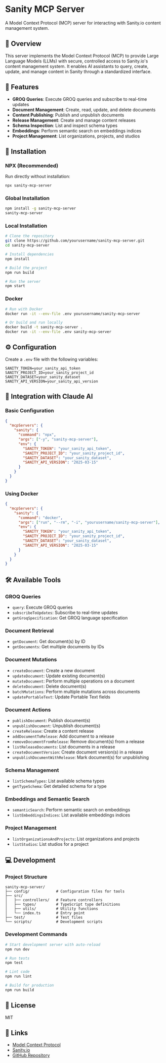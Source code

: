 # Sanity MCP Server

A Model Context Protocol (MCP) server for interacting with Sanity.io content management system.

## 🌟 Overview

This server implements the Model Context Protocol (MCP) to provide Large Language Models (LLMs) with secure, controlled access to Sanity.io's content management system. It enables AI assistants to query, create, update, and manage content in Sanity through a standardized interface.

## 🔧 Features

- **GROQ Queries**: Execute GROQ queries and subscribe to real-time updates
- **Document Management**: Create, read, update, and delete documents
- **Content Publishing**: Publish and unpublish documents
- **Release Management**: Create and manage content releases
- **Schema Inspection**: List and inspect schema types
- **Embeddings**: Perform semantic search on embeddings indices
- **Project Management**: List organizations, projects, and studios

## 🚀 Installation

### NPX (Recommended)

Run directly without installation:

```bash
npx sanity-mcp-server
```

### Global Installation

```bash
npm install -g sanity-mcp-server
sanity-mcp-server
```

### Local Installation

```bash
# Clone the repository
git clone https://github.com/yourusername/sanity-mcp-server.git
cd sanity-mcp-server

# Install dependencies
npm install

# Build the project
npm run build

# Run the server
npm start
```

### Docker

```bash
# Run with Docker
docker run -it --env-file .env yourusername/sanity-mcp-server

# Or build and run locally
docker build -t sanity-mcp-server .
docker run -it --env-file .env sanity-mcp-server
```

## ⚙️ Configuration

Create a `.env` file with the following variables:

```
SANITY_TOKEN=your_sanity_api_token
SANITY_PROJECT_ID=your_sanity_project_id
SANITY_DATASET=your_sanity_dataset
SANITY_API_VERSION=your_sanity_api_version
```

## 🔌 Integration with Claude AI

### Basic Configuration

```json
{
  "mcpServers": {
    "sanity": {
      "command": "npx",
      "args": ["-y", "sanity-mcp-server"],
      "env": {
        "SANITY_TOKEN": "your_sanity_api_token",
        "SANITY_PROJECT_ID": "your_sanity_project_id",
        "SANITY_DATASET": "your_sanity_dataset",
        "SANITY_API_VERSION": "2025-03-15"
      }
    }
  }
}
```

### Using Docker

```json
{
  "mcpServers": {
    "sanity": {
      "command": "docker",
      "args": ["run", "--rm", "-i", "yourusername/sanity-mcp-server"],
      "env": {
        "SANITY_TOKEN": "your_sanity_api_token",
        "SANITY_PROJECT_ID": "your_sanity_project_id",
        "SANITY_DATASET": "your_sanity_dataset",
        "SANITY_API_VERSION": "2025-03-15"
      }
    }
  }
}
```

## 🛠️ Available Tools

### GROQ Queries
- `query`: Execute GROQ queries
- `subscribeToUpdates`: Subscribe to real-time updates
- `getGroqSpecification`: Get GROQ language specification

### Document Retrieval
- `getDocument`: Get document(s) by ID
- `getDocuments`: Get multiple documents by IDs

### Document Mutations
- `createDocument`: Create a new document
- `updateDocument`: Update existing document(s)
- `mutateDocument`: Perform multiple operations on a document
- `deleteDocument`: Delete document(s)
- `batchMutations`: Perform multiple mutations across documents
- `updatePortableText`: Update Portable Text fields

### Document Actions
- `publishDocument`: Publish document(s)
- `unpublishDocument`: Unpublish document(s)
- `createRelease`: Create a content release
- `addDocumentToRelease`: Add document to a release
- `removeDocumentFromRelease`: Remove document(s) from a release
- `listReleaseDocuments`: List documents in a release
- `createDocumentVersion`: Create document version(s) in a release
- `unpublishDocumentWithRelease`: Mark document(s) for unpublishing

### Schema Management
- `listSchemaTypes`: List available schema types
- `getTypeSchema`: Get detailed schema for a type

### Embeddings and Semantic Search
- `semanticSearch`: Perform semantic search on embeddings
- `listEmbeddingsIndices`: List available embeddings indices

### Project Management
- `listOrganizationsAndProjects`: List organizations and projects
- `listStudios`: List studios for a project

## 💻 Development

### Project Structure

```
sanity-mcp-server/
├── config/            # Configuration files for tools
├── src/
│   ├── controllers/   # Feature controllers
│   ├── types/         # TypeScript type definitions
│   ├── utils/         # Utility functions
│   └── index.ts       # Entry point
├── test/              # Test files
└── scripts/           # Development scripts
```

### Development Commands

```bash
# Start development server with auto-reload
npm run dev

# Run tests
npm test

# Lint code
npm run lint

# Build for production
npm run build
```

## 📄 License

MIT

## 🔗 Links

- [Model Context Protocol](https://modelcontextprotocol.io/)
- [Sanity.io](https://www.sanity.io/)
- [GitHub Repository](https://github.com/yourusername/sanity-mcp-server)
